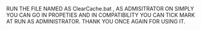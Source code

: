 RUN THE FILE NAMED AS ClearCache.bat , AS ADMISITRATOR ON SIMPLY YOU CAN GO IN PROPETIES AND IN COMPATIBILITY YOU CAN TICK MARK AT RUN AS ADMINISTRATOR.
THANK YOU ONCE AGAIN FOR USING IT.
